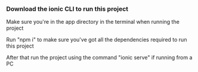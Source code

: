 ### Download the ionic CLI to run this project ###
Make sure you're in the app directory in the terminal when running the project


Run "npm i" to make sure you've got all the dependencies required to run this project

After that run the project using the command "ionic serve" if running from a PC 



